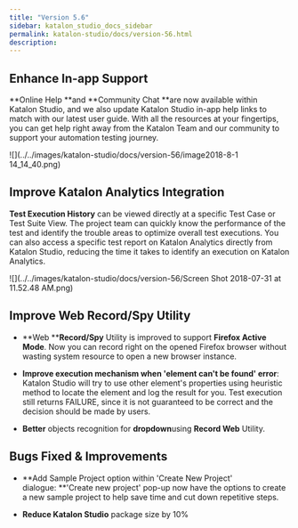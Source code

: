 ```yaml
---
title: "Version 5.6" 
sidebar: katalon_studio_docs_sidebar
permalink: katalon-studio/docs/version-56.html 
description: 
---
```

Enhance In-app Support
----------------------

**Online Help **and **Community Chat **are now available within Katalon Studio, and we also update Katalon Studio in-app help links to match with our latest user guide. With all the resources at your fingertips, you can get help right away from the Katalon Team and our community to support your automation testing journey.

![](../../images/katalon-studio/docs/version-56/image2018-8-1 14_14_40.png)

Improve Katalon Analytics Integration
-------------------------------------

**Test Execution History** can be viewed directly at a specific Test Case or Test Suite View. The project team can quickly know the performance of the test and identify the trouble areas to optimize overall test executions. You can also access a specific test report on Katalon Analytics directly from Katalon Studio, reducing the time it takes to identify an execution on Katalon Analytics.

![](../../images/katalon-studio/docs/version-56/Screen Shot 2018-07-31 at 11.52.48 AM.png)

Improve Web Record/Spy Utility 
-------------------------------

*   **Web ****Record/Spy** Utility is improved to support **Firefox Active Mode**. Now you can record right on the opened Firefox browser without wasting system resource to open a new browser instance. 
*   **Improve execution mechanism when 'element can't be found' error**: Katalon Studio will try to use other element's properties using heuristic method to locate the element and log the result for you. Test execution still returns FAILURE, since it is not guaranteed to be correct and the decision should be made by users.
    
*   **Better** objects recognition for **dropdown**using **Record Web** Utility. 
    

Bugs Fixed & Improvements
-------------------------

*   **Add Sample Project option within 'Create New Project' dialogue: **'Create new project' pop-up now have the options to create a new sample project to help save time and cut down repetitive steps.
    
*   **Reduce Katalon Studio** package size by 10%